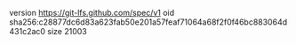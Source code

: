 version https://git-lfs.github.com/spec/v1
oid sha256:c28877dc6d83a623fab50e201a57feaf71064a68f2f0f46bc883064d431c2ac0
size 21003
